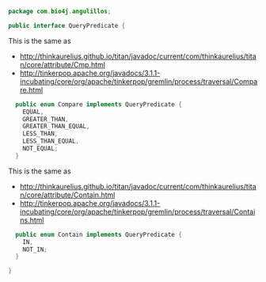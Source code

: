 
```java
package com.bio4j.angulillos;

public interface QueryPredicate {
```

This is the same as
- http://thinkaurelius.github.io/titan/javadoc/current/com/thinkaurelius/titan/core/attribute/Cmp.html
- http://tinkerpop.apache.org/javadocs/3.1.1-incubating/core/org/apache/tinkerpop/gremlin/process/traversal/Compare.html


```java
  public enum Compare implements QueryPredicate {
    EQUAL,
    GREATER_THAN,
    GREATER_THAN_EQUAL,
    LESS_THAN,
    LESS_THAN_EQUAL,
    NOT_EQUAL;
  }
```

This is the same as
- http://thinkaurelius.github.io/titan/javadoc/current/com/thinkaurelius/titan/core/attribute/Contain.html
- http://tinkerpop.apache.org/javadocs/3.1.1-incubating/core/org/apache/tinkerpop/gremlin/process/traversal/Contains.html


```java
  public enum Contain implements QueryPredicate {
    IN,
    NOT_IN;
  }

}

```




[test/java/com/bio4j/angulillos/Twitter.java]: ../../../../../test/java/com/bio4j/angulillos/Twitter.java.md
[test/java/com/bio4j/angulillos/TwitterGraphTestSuite.java]: ../../../../../test/java/com/bio4j/angulillos/TwitterGraphTestSuite.java.md
[main/java/com/bio4j/angulillos/TypedElement.java]: TypedElement.java.md
[main/java/com/bio4j/angulillos/Arity.java]: Arity.java.md
[main/java/com/bio4j/angulillos/UntypedGraphSchema.java]: UntypedGraphSchema.java.md
[main/java/com/bio4j/angulillos/AnyElementType.java]: AnyElementType.java.md
[main/java/com/bio4j/angulillos/UntypedGraph.java]: UntypedGraph.java.md
[main/java/com/bio4j/angulillos/TypedEdgeIndex.java]: TypedEdgeIndex.java.md
[main/java/com/bio4j/angulillos/Labeled.java]: Labeled.java.md
[main/java/com/bio4j/angulillos/TypedVertex.java]: TypedVertex.java.md
[main/java/com/bio4j/angulillos/TypedEdge.java]: TypedEdge.java.md
[main/java/com/bio4j/angulillos/TypedVertexIndex.java]: TypedVertexIndex.java.md
[main/java/com/bio4j/angulillos/conversions.java]: conversions.java.md
[main/java/com/bio4j/angulillos/QueryPredicate.java]: QueryPredicate.java.md
[main/java/com/bio4j/angulillos/AnyEdgeType.java]: AnyEdgeType.java.md
[main/java/com/bio4j/angulillos/TypedGraph.java]: TypedGraph.java.md
[main/java/com/bio4j/angulillos/AnyProperty.java]: AnyProperty.java.md
[main/java/com/bio4j/angulillos/AnyVertexType.java]: AnyVertexType.java.md
[main/java/com/bio4j/angulillos/TypedElementIndex.java]: TypedElementIndex.java.md
[main/java/com/bio4j/angulillos/Property.java]: Property.java.md